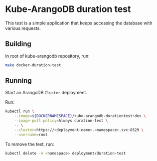 # Kube-ArangoDB duration test

This test is a simple application that keeps accessing the database with various requests.

## Building

In root of kube-arangodb repository, run:

```bash
make docker-duration-test
```

## Running

Start an ArangoDB `Cluster` deployment.

Run:

```bash
kubectl run \
    --image=${DOCKERNAMESPACE}/kube-arangodb-durationtest:dev \
    --image-pull-policy=Always duration-test \
    -- \
    --cluster=https://<deployment-name>.<namespace>.svc:8529 \
    --username=root
```

To remove the test, run:

```bash
kubectl delete -n <namespace> deployment/duration-test
```
